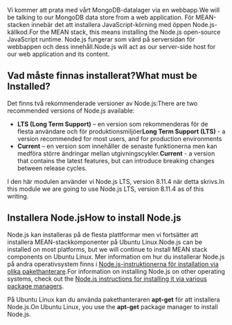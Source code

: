 <span data-ttu-id="3c159-101">Vi kommer att prata med vårt MongoDB-datalager via en webbapp.</span><span class="sxs-lookup"><span data-stu-id="3c159-101">We will be talking to our MongoDB data store from a web application.</span></span> <span data-ttu-id="3c159-102">För MEAN-stacken innebär det att installera JavaScript-körning med öppen Node.js-källkod.</span><span class="sxs-lookup"><span data-stu-id="3c159-102">For the MEAN stack, this means installing the Node.js open-source JavaScript runtime.</span></span> <span data-ttu-id="3c159-103">Node.js fungerar som värd på serversidan för webbappen och dess innehåll.</span><span class="sxs-lookup"><span data-stu-id="3c159-103">Node.js will act as our server-side host for our web application and its content.</span></span>

## <a name="what-must-be-installed"></a><span data-ttu-id="3c159-104">Vad måste finnas installerat?</span><span class="sxs-lookup"><span data-stu-id="3c159-104">What must be Installed?</span></span>

<span data-ttu-id="3c159-105">Det finns två rekommenderade versioner av Node.js:</span><span class="sxs-lookup"><span data-stu-id="3c159-105">There are two recommended versions of Node.js available:</span></span>

- <span data-ttu-id="3c159-106">**LTS (Long Term Support)** – en version som rekommenderas för de flesta användare och för produktionsmiljöer</span><span class="sxs-lookup"><span data-stu-id="3c159-106">**Long Term Support (LTS)** - a version recommended for most users, and for production environments</span></span>
- <span data-ttu-id="3c159-107">**Current** – en version som innehåller de senaste funktionerna men kan medföra större ändringar mellan utgivningscykler.</span><span class="sxs-lookup"><span data-stu-id="3c159-107">**Current** - a version that contains the latest features, but can introduce breaking changes between release cycles.</span></span>

<span data-ttu-id="3c159-108">I den här modulen använder vi Node.js LTS, version 8.11.4 när detta skrivs.</span><span class="sxs-lookup"><span data-stu-id="3c159-108">In this module we are going to use Node.js LTS, version 8.11.4 as of this writing.</span></span>

## <a name="how-to-install-nodejs"></a><span data-ttu-id="3c159-109">Installera Node.js</span><span class="sxs-lookup"><span data-stu-id="3c159-109">How to install Node.js</span></span>

<span data-ttu-id="3c159-110">Node.js kan installeras på de flesta plattformar men vi fortsätter att installera MEAN-stackkomponenter på Ubuntu Linux.</span><span class="sxs-lookup"><span data-stu-id="3c159-110">Node.js can be installed on most platforms, but we will continue to install MEAN stack components on Ubuntu Linux.</span></span> <span data-ttu-id="3c159-111">Mer information om hur du installerar Node.js på andra operativsystem finns i [Node.js-instruktionerna för installation via olika pakethanterare](https://Node.js.org/en/download/package-manager/).</span><span class="sxs-lookup"><span data-stu-id="3c159-111">For information on installing Node.js on other operating systems, check out the [Node.js instructions for installing it via various package managers](https://Node.js.org/en/download/package-manager/).</span></span>

<span data-ttu-id="3c159-112">På Ubuntu Linux kan du använda pakethanteraren **apt-get** för att installera Node.js.</span><span class="sxs-lookup"><span data-stu-id="3c159-112">On Ubuntu Linux, you use the **apt-get** package manager to install Node.js.</span></span>
